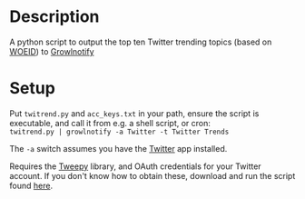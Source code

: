 # Description #

A python script to output the top ten Twitter trending topics (based on [WOEID][1]) to [Growlnotify][2]

# Setup #

Put `twitrend.py` and `acc_keys.txt` in your path, ensure the script is executable, and call it from e.g. a shell script, or cron:  
`twitrend.py | growlnotify -a Twitter -t Twitter Trends`  


The `-a` switch assumes you have the [Twitter][3] app installed.  

Requires the [Tweepy][4] library, and OAuth credentials for your Twitter account. If you don't know how to obtain these, download and run the script found [here][5].

[1]:    http://en.wikipedia.org/wiki/WOEID
[2]:    http://growl.info/extras.php
[3]:    http://itunes.apple.com/app/twitter/id409789998?mt=12
[4]:    https://github.com/joshthecoder/tweepy
[5]:    https://github.com/urschrei/Plowman/blob/master/getOAuth.py
